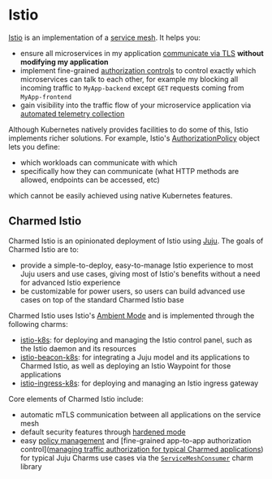 # Istio

[Istio](https://istio.io) is an implementation of a [service mesh](./service-mesh.md).  It helps you:

* ensure all microservices in my application [communicate via TLS](https://istio.io/latest/docs/concepts/security/#mutual-tls-authentication) **without modifying my application**
* implement fine-grained [authorization controls](https://istio.io/latest/docs/concepts/security/#mutual-tls-authentication) to control exactly which microservices can talk to each other, for example my blocking all incoming traffic to `MyApp-backend` except `GET` requests coming from `MyApp-frontend`
* gain visibility into the traffic flow of your microservice application via [automated telemetry collection](https://istio.io/latest/docs/concepts/observability/)

Although Kubernetes natively provides facilities to do some of this, Istio implements richer solutions.  For example, Istio's [AuthorizationPolicy](https://istio.io/latest/docs/reference/config/security/authorization-policy/) object lets you define: 

* which workloads can communicate with which
* specifically how they can communicate (what HTTP methods are allowed, endpoints can be accessed, etc)

which cannot be easily achieved using native Kubernetes features.

## Charmed Istio

Charmed Istio is an opinionated deployment of Istio using [Juju](http://juju.is/).  The goals of Charmed Istio are to:

* provide a simple-to-deploy, easy-to-manage Istio experience to most Juju users and use cases, giving most of Istio's benefits without a need for advanced Istio experience
* be customizable for power users, so users can build advanced use cases on top of the standard Charmed Istio base

Charmed Istio uses Istio's [Ambient Mode](https://istio.io/latest/docs/ambient/overview/) and is implemented through the following charms:

* [istio-k8s](https://charmhub.io/istio-k8s): for deploying and managing the Istio control panel, such as the Istio daemon and its resources
* [istio-beacon-k8s](https://charmhub.io/istio-beacon-k8s/): for integrating a Juju model and its applications to Charmed Istio, as well as deploying an Istio Waypoint for those applications
* [istio-ingress-k8s](https://charmhub.io/istio-ingress-k8s): for deploying and managing an Istio ingress gateway

Core elements of Charmed Istio include:

* automatic mTLS communication between all applications on the service mesh
* default security features through [hardened mode](./hardened-mode.md)
* easy [policy management](./managed-mode.md) and [fine-grained app-to-app authorization control]([managing traffic authorization for typical Charmed applications](../how-to/add-mesh-support-to-your-charm.md)) for typical Juju Charms use cases via the [`ServiceMeshConsumer`](https://charmhub.io/istio-beacon-k8s/libraries/service_mesh) charm library
